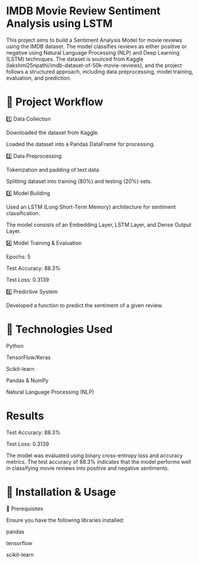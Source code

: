 # IMDB Movie Review Sentiment Analysis using LSTM
This project aims to build a Sentiment Analysis Model for movie reviews using the IMDB dataset. The model classifies reviews as either positive or negative using Natural Language Processing (NLP) and Deep Learning (LSTM) techniques. The dataset is sourced from Kaggle (lakshmi25npathi/imdb-dataset-of-50k-movie-reviews), and the project follows a structured approach, including data preprocessing, model training, evaluation, and prediction.

# 🚀 Project Workflow

1️⃣ Data Collection

Downloaded the dataset from Kaggle.

Loaded the dataset into a Pandas DataFrame for processing.

2️⃣ Data Preprocessing

Tokenization and padding of text data.

Splitting dataset into training (80%) and testing (20%) sets.

3️⃣ Model Building

Used an LSTM (Long Short-Term Memory) architecture for sentiment classification.

The model consists of an Embedding Layer, LSTM Layer, and Dense Output Layer.

4️⃣ Model Training & Evaluation

Epochs: 5

Test Accuracy: 88.3%

Test Loss: 0.3139

5️⃣ Predictive System

Developed a function to predict the sentiment of a given review.

# 🤖 Technologies Used

Python

TensorFlow/Keras

Scikit-learn

Pandas & NumPy

Natural Language Processing (NLP)

# Results
Test Accuracy: 88.3%

Test Loss: 0.3139

The model was evaluated using binary cross-entropy loss and accuracy metrics. The test accuracy of 88.3% indicates that the model performs well in classifying movie reviews into positive and negative sentiments.

# 📌 Installation & Usage

🔹 Prerequisites

Ensure you have the following libraries installed:

pandas

tensorflow

scikit-learn
